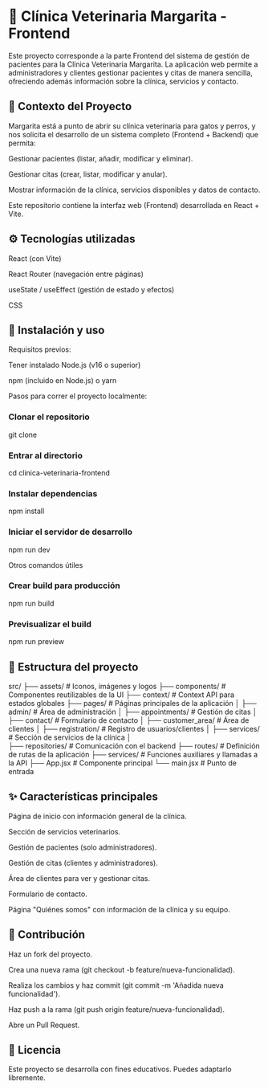 # 🐾 Clínica Veterinaria Margarita - Frontend

Este proyecto corresponde a la parte Frontend del sistema de gestión de pacientes para la Clínica Veterinaria Margarita.
La aplicación web permite a administradores y clientes gestionar pacientes y citas de manera sencilla, ofreciendo además información sobre la clínica, servicios y contacto.

## 📖 Contexto del Proyecto

Margarita está a punto de abrir su clínica veterinaria para gatos y perros, y nos solicita el desarrollo de un sistema completo (Frontend + Backend) que permita:

Gestionar pacientes (listar, añadir, modificar y eliminar).

Gestionar citas (crear, listar, modificar y anular).

Mostrar información de la clínica, servicios disponibles y datos de contacto.

Este repositorio contiene la interfaz web (Frontend) desarrollada en React + Vite.

## ⚙️ Tecnologías utilizadas

React (con Vite)

React Router (navegación entre páginas)

useState / useEffect (gestión de estado y efectos)

CSS

## 🚀 Instalación y uso
Requisitos previos:

Tener instalado Node.js
 (v16 o superior)

npm (incluido en Node.js) o yarn

Pasos para correr el proyecto localmente:
### Clonar el repositorio
git clone <url-del-repo>

### Entrar al directorio
cd clinica-veterinaria-frontend

### Instalar dependencias
npm install

### Iniciar el servidor de desarrollo
npm run dev

Otros comandos útiles
### Crear build para producción
npm run build

### Previsualizar el build
npm run preview

## 📂 Estructura del proyecto
src/
 ├── assets/          # Iconos, imágenes y logos
 ├── components/      # Componentes reutilizables de la UI
 ├── context/         # Context API para estados globales
 ├── pages/           # Páginas principales de la aplicación
 │    ├── admin/          # Área de administración
 │    ├── appointments/   # Gestión de citas
 │    ├── contact/        # Formulario de contacto
 │    ├── customer_area/  # Área de clientes
 │    ├── registration/   # Registro de usuarios/clientes
 │    ├── services/       # Sección de servicios de la clínica
 │   
 ├── repositories/    # Comunicación con el backend
 ├── routes/          # Definición de rutas de la aplicación
 ├── services/        # Funciones auxiliares y llamadas a la API
 ├── App.jsx          # Componente principal
 └── main.jsx         # Punto de entrada

## ✨ Características principales

Página de inicio con información general de la clínica.

Sección de servicios veterinarios.

Gestión de pacientes (solo administradores).

Gestión de citas (clientes y administradores).

Área de clientes para ver y gestionar citas.

Formulario de contacto.

Página "Quiénes somos" con información de la clínica y su equipo.


## 🤝 Contribución

Haz un fork del proyecto.

Crea una nueva rama (git checkout -b feature/nueva-funcionalidad).

Realiza los cambios y haz commit (git commit -m 'Añadida nueva funcionalidad').

Haz push a la rama (git push origin feature/nueva-funcionalidad).

Abre un Pull Request.

## 📄 Licencia

Este proyecto se desarrolla con fines educativos. Puedes adaptarlo libremente.
